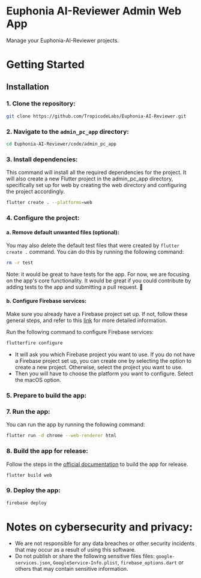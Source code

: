 # Euphonia AI-Reviewer Admin Web App

Manage your Euphonia-AI-Reviewer projects.

# Getting Started

## Installation

### 1. Clone the repository:

```bash
git clone https://github.com/TropicodeLabs/Euphonia-AI-Reviewer.git
```

### 2. Navigate to the `admin_pc_app` directory:

```bash
cd Euphonia-AI-Reviewer/code/admin_pc_app
```

### 3. Install dependencies:

This command will install all the required dependencies for the project. It will also create a new Flutter project in the admin_pc_app directory, specifically set up for web by creating the web directory and configuring the project accordingly.

```bash
flutter create . --platforms=web
```

### 4. Configure the project:

#### a. Remove default unwanted files (optional):
You may also delete the default test files that were created by `flutter create .` command. You can do this by running the following command:

```bash
rm -r test
```

Note: it would be great to have tests for the app. For now, we are focusing on the app's core functionality. It would be great if you could contribute by adding tests to the app and submitting a pull request. 🚀

#### b. Configure Firebase services:

Make sure you already have a Firebase project set up. If not, follow these general steps, and refer to this [link](https://firebase.google.com/docs/flutter/setup) for more detailed information.

Run the following command to configure Firebase services:

```bash
flutterfire configure
```

- It will ask you which Firebase project you want to use. If you do not have a Firebase project set up, you can create one by selecting the option to create a new project. Otherwise, select the project you want to use.
- Then you will have to choose the platform you want to configure. Select the macOS option.

### 5. Prepare to build the app:

### 7. Run the app:

You can run the app by running the following command:

```bash
flutter run -d chrome --web-renderer html
```

### 8. Build the app for release:

Follow the steps in the [official documentation](https://docs.flutter.dev/deployment/macos) to build the app for release.

```bash
flutter build web
```

### 9. Deploy the app:

```bash
firebase deploy
```

# Notes on cybersecurity and privacy:
- We are not responsible for any data breaches or other security incidents that may occur as a result of using this software.
- Do not publish or share the following sensitive files files: `google-services.json`, `GoogleService-Info.plist`, `firebase_options.dart` or others that may contain sensitive information.